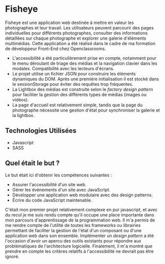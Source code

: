 # Fisheye

Fisheye est une application web destinée à mettre en valeur les photographes et leur travail. Les utilisateurs peuvent parcourir des pages individuelles pour différents photographes, consulter des informations détaillées sur chaque photographe et explorer une galerie d'éléments multimédias. Cette application a été réalisé dans le cadre de ma formation de développeur Front-End chez Openclassrooms.

- L'accessibilité a été particulièrement prise en compte, notamment pour le menu déroulant de triage des médias et la navigation clavier dans les modales. Compatibilité avec les lecteurs d'écrans.
- Le projet utilise un fichier JSON pour construire les éléments dynamiques du DOM. Après une première initialisation il est stocké dans le sessionStorage pour éviter des requêtes trop fréquentes.
- La Lightbox des médias est construite selon le _factory design pattern_ pour faciliter la gestion des différents types de médias (images ou vidéos).
-  La page d'accueil est relativement simple, tandis que la page du photographe nécessite une gestion d'état pour synchroniser la galerie et la lightbox.

## Technologies Utilisées
- Javascript
- SASS

## Quel était le but ?
Le but était ici d'obtenir les compétences suivantes :
- Assurer l'accessibilité d'un site web.
- Gérer les évènements d'un site avec JavaScript.
- Développer une application web modulaire avec des design patterns.
- Écrire du code JavaScript maintenable.

C'était mon premier projet relativement complexe en pur javascript, et avec du recul je me suis rendu compte qu'il occupe une place importante dans mon parcours d'apprentissage de la programmation web. Il m'a permis de me rendre compte de l'utilité de toutes les frameworks ou librairies permettant de faciliter la gestion de l'état d'un composant ou d'une application web dans son ensemble. Implémenter un _design pattern_ a été l'occasion d'avoir un apercu des outils existants pour répondre aux problématiques de l'architecture logicielle. Finalement, il m'a montré que prendre en compte les critères relatifs à l'accessibilité ne devrait pas être ignoré.
